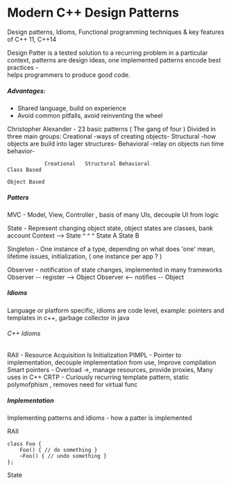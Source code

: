 Modern C++ Design Patterns
==========================
Design patterns, Idioms, Functional programming techniques & key features of C++ 11, C++14

Design Patter is a tested solution to a recurring problem in a particular context, 
patterns are design ideas, one implemented patterns encode best practices -  
helps programmers to produce good code.

##### Advantages:
* Shared language, build on experience 
* Avoid common pitfalls, avoid reinventing the wheel

Christopher Alexander - 23 basic patterns ( The gang of four ) 
Divided in three main groups: 
Creational -ways of creating objects-
Structural -how objects are build into lager structures-
Behavioral -relay on objects run time behavior-  

				Creational	 Structural	Behavioral
    Class Based
    
    Object Based
    

##### Patters
MVC - Model, View, Controller , basis of many UIs, decouple UI from logic

State - Represent changing object state, object states are classes, bank account 
		Context --> State
                     ^
			     ^        ^
			State A	   State B

Singleton - One instance of a type, depending on what does 'one' mean, lifetime issues, initialization, ( one instance per app ? ) 

Observer - notification of state changes, implemented in many frameworks 
		Observer -- register --> Object 
		Observer <-- notifies -- Object
		 
##### Idioms
Language or platform specific, idioms are code level, example: pointers and templates in c++, garbage collector in java 

###### C++ Idioms
RAII - Resource Acquisition Is Initialization 
PIMPL - Pointer to implementation, decouple implementation from use, Improve compilation 
Smart pointers - Overload ->, manage resources, provide proxies, Many uses in C++
CRTP - Curiously recurring template pattern, static polymofphism , removes need for virtual func 

##### Implementation
Implementing patterns and idioms  - how a patter is implemented 

RAII
     
	class Foo {
		Foo() { // do something }
		~Foo() { // undo something }
	};

State
